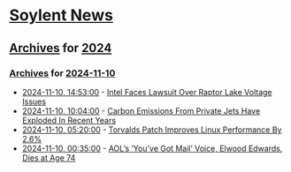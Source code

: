# [Soylent News](../../../README.md)

## [Archives](../../index.md) for [2024](../index.md)

### [Archives](../../index.md) for [2024-11-10](index.md)

* [2024-11-10, 14:53:00](https://soylentnews.org/article.pl?sid=24/11/08/2045213&from=rss) - [Intel Faces Lawsuit Over Raptor Lake Voltage Issues](https://soylentnews.org/article.pl?sid=24/11/08/2045213&from=rss)
* [2024-11-10, 10:04:00](https://soylentnews.org/article.pl?sid=24/11/08/2037232&from=rss) - [Carbon Emissions From Private Jets Have Exploded In Recent Years](https://soylentnews.org/article.pl?sid=24/11/08/2037232&from=rss)
* [2024-11-10, 05:20:00](https://soylentnews.org/article.pl?sid=24/11/08/2032230&from=rss) - [Torvalds Patch Improves Linux Performance By 2.6%](https://soylentnews.org/article.pl?sid=24/11/08/2032230&from=rss)
* [2024-11-10, 00:35:00](https://soylentnews.org/article.pl?sid=24/11/08/2028216&from=rss) - [AOL’s ‘You’ve Got Mail’ Voice, Elwood Edwards, Dies at Age 74](https://soylentnews.org/article.pl?sid=24/11/08/2028216&from=rss)
